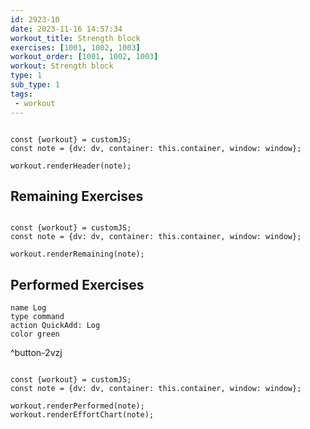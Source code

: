 ```yaml
---
id: 2923-10
date: 2023-11-16 14:57:34
workout_title: Strength block
exercises: [1001, 1002, 1003]
workout_order: [1001, 1002, 1003]
workout: Strength block
type: 1
sub_type: 1
tags:
 - workout
---
```


```dataviewjs

const {workout} = customJS;
const note = {dv: dv, container: this.container, window: window};

workout.renderHeader(note);

```

## Remaining Exercises
```dataviewjs

const {workout} = customJS;
const note = {dv: dv, container: this.container, window: window};

workout.renderRemaining(note);

```

## Performed Exercises
```button
name Log
type command
action QuickAdd: Log
color green
```
^button-2vzj
```dataviewjs

const {workout} = customJS;
const note = {dv: dv, container: this.container, window: window};

workout.renderPerformed(note);
workout.renderEffortChart(note);

```
